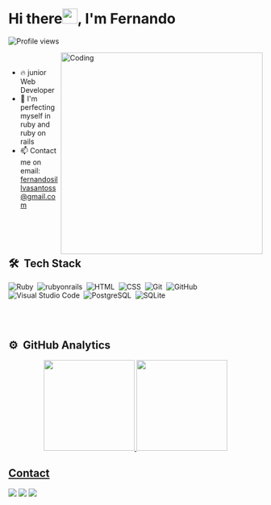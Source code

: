 <h1 align="left"> Hi there<img src="https://raw.githubusercontent.com/kaueMarques/kaueMarques/master/hi.gif" height="30px">, I'm Fernando </h1>
<p align="left"> <img src="https://komarev.com/ghpvc/?username=fernandodxx&color=blue" alt="Profile views" /> </p>
<img align="right" alt="Coding" width="400" src="https://media.tenor.com/GfSX-u7VGM4AAAAC/coding.gif">
<br>

- 🔥 junior Web Developer 
- 🔭 I'm perfecting myself in ruby ​​and ruby ​​on rails
- 📫 Contact me on email: fernandosillvasantoss@gmail.com
##

<br><br>

## 🛠 &nbsp;Tech Stack

![Ruby](https://img.shields.io/badge/-Ruby-05122A?style=flat&logo=Ruby)&nbsp;
![rubyonrails](https://img.shields.io/badge/-rubyonrails-05122A?style=flat&logo=rubyonrails)&nbsp;
![HTML](https://img.shields.io/badge/-HTML-05122A?style=flat&logo=HTML5)&nbsp;
![CSS](https://img.shields.io/badge/-CSS-05122A?style=flat&logo=CSS3&logoColor=1572B6)&nbsp;
![Git](https://img.shields.io/badge/-Git-05122A?style=flat&logo=git)&nbsp;
![GitHub](https://img.shields.io/badge/-GitHub-05122A?style=flat&logo=github)&nbsp;
![Visual Studio Code](https://img.shields.io/badge/-Visual%20Studio%20Code-05122A?style=flat&logo=visual-studio-code&logoColor=007ACC)&nbsp;
![PostgreSQL](https://img.shields.io/badge/-PostgreSQL-05122A?style=flat&logo=postgresql)&nbsp;
![SQLite](https://img.shields.io/badge/-SQLite-05122A?style=flat&logo=sqlite)&nbsp;

<br><br>

## ⚙️ &nbsp;GitHub Analytics

<div align="center">
  <a href="https://github.com/fernandodxx">
  <img height="180em" src="https://github-readme-stats.vercel.app/api?username=fernandodxx&show_icons=true&theme=blank&include_all_commits=true&count_private=true"/>
  <img height="180em" src="https://github-readme-stats.vercel.app/api/top-langs/?username=fernandodxx&layout=compact&langs_count=7&theme=blank"/>
</div>
  
  
  ## Contact
  
  <div>
    <a href="mailto:fernandosillvasanntoss@gmail.com"  target="_blank"><img src="https://img.shields.io/badge/Gmail-D14836?style=for-the-badge&logo=gmail&logoColor=white" target="_blank"></a>
    <a href="https://www.linkedin.com/in/fernando-santos-b780081a0?lipi=urn%3Ali%3Apage%3Ad_flagship3_profile_view_base_contact_details%3BgE8Dlh%2FyQr2YvR16o3bOfg%3D%3D"  target="_blank"><img src="https://img.shields.io/badge/LinkedIn-0077B5?style=for-the-badge&logo=linkedin&logoColor=white" target="_blank"></a>
    <a href="https://instagram.com/_fernandosanntoos?igshid=YmMyMTA2M2Y="  target="_blank"><img src="https://img.shields.io/badge/Instagram-E4405F?style=for-the-badge&logo=instagram&logoColor=white" target="_blank"></a>
 </div>
